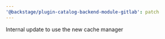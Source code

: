 ```yaml
---
'@backstage/plugin-catalog-backend-module-gitlab': patch
---
```


Internal update to use the new cache manager
